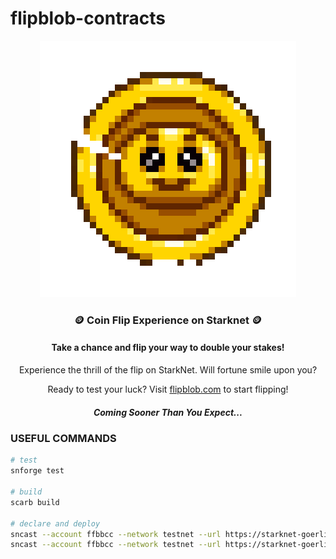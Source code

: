 # flipblob-contracts

<p align="center">
  <img src="spin.gif" alt="flip animation"/>
</p>
<h3 align="center">🪙 Coin Flip Experience on Starknet 🪙</h3>
<h4 align="center">Take a chance and flip your way to double your stakes!</h4>

<p align="center">
  Experience the thrill of the flip on StarkNet. Will fortune smile upon you? <br>
</p>

<p align="center">
  Ready to test your luck? Visit <a href="https://flipblob.com/">flipblob.com</a> to start flipping!
</p>

<h5 align="center">Coming Sooner Than You Expect...</h5>

### USEFUL COMMANDS
```bash
# test 
snforge test

# build
scarb build

# declare and deploy
sncast --account ffbbcc --network testnet --url https://starknet-goerli.infura.io/v3/5bfa78a2165d4d169dc9c519ab5a42a6 declare --contract-name Flip --max-fee 969082993868615
sncast --account ffbbcc --network testnet --url https://starknet-goerli.infura.io/v3/5bfa78a2165d4d169dc9c519ab5a42a6 deploy --class-hash 0x23b5c3797f2f03ec96d9897392a962fe66892e8c8c44f99f46242e4ddb515c9 --max-fee 969082993868615
